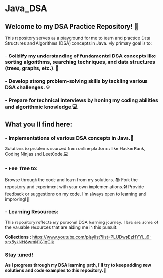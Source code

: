 # Java_DSA

## Welcome to my DSA Practice Repository! 🚀

This repository serves as a playground for me to learn and practice Data Structures and Algorithms (DSA) concepts in Java. My primary goal is to:

### - Solidify my understanding of fundamental DSA concepts like sorting algorithms, searching techniques, and data structures (trees, graphs, etc.). 📘
### - Develop strong problem-solving skills by tackling various DSA challenges. 💡
### - Prepare for technical interviews by honing my coding abilities and algorithmic knowledge.💻

## What you'll find here:

### - Implementations of various DSA concepts in Java.📝
Solutions to problems sourced from online platforms like HackerRank, Coding Ninjas and LeetCode.💻

### - Feel free to:

Browse through the code and learn from my solutions. 📚
Fork the repository and experiment with your own implementations.🛠️
Provide feedback or suggestions on my code. I'm always open to learning and improving!🤝

### - Learning Resources:

This repository reflects my personal DSA learning journey. Here are some of the valuable resources that are aiding me in this pursuit:

**Collections :**  https://www.youtube.com/playlist?list=PLUDwpEzHYYLu9-xrx5ykNH8wmN1C1qClk

### Stay tuned!

**As I progress through my DSA learning path, I'll try to keep adding new solutions and code examples to this repository.🚀**
